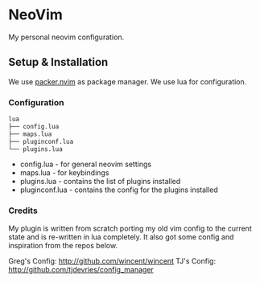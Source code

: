 # NeoVim

My personal neovim configuration.

## Setup & Installation


We use [packer.nvim](https://github.com/wbthomason/packer.nvim) as package manager. We use lua for configuration.


### Configuration

```sh
lua
├── config.lua
├── maps.lua
├── pluginconf.lua
└── plugins.lua
```

- config.lua - for general neovim settings
- maps.lua - for keybindings
- plugins.lua - contains the list of plugins installed
- pluginconf.lua - contains the config for the plugins installed


### Credits

My plugin is written from scratch porting my old vim config to the current state and is re-written in lua completely. It also 
got some config and inspiration from the repos below.

Greg's Config: http://github.com/wincent/wincent
TJ's Config: http://github.com/tjdevries/config_manager
